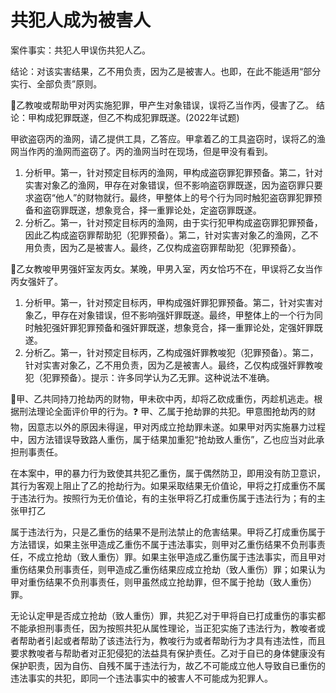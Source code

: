 # 共犯人成为被害人

案件事实：共犯人甲误伤共犯人乙。

结论：对该实害结果，乙不用负责，因为乙是被害人。也即，在此不能适用“部分实行、全部负责”原则。

🍐乙教唆或帮助甲对丙实施犯罪，甲产生对象错误，误将乙当作丙，侵害了乙。
结论：甲构成犯罪既遂，但乙不构成犯罪既遂。(2022年试题)

甲欲盗窃丙的渔网，请乙提供工具，乙答应。甲拿着乙的工具盗窃时，误将乙的渔网当作丙的渔网而盗窃了。丙的渔网当时在现场，但是甲没有看到。
1. 分析甲。第一，针对预定目标丙的渔网，甲构成盗窃罪犯罪预备。第二，针对实害对象乙的渔网，甲存在对象错误，但不影响盗窃罪既遂，因为盗窃罪只要求盗窃“他人”的财物就行。最终，甲整体上的号个行为同时触犯盗窃罪犯罪预备和盗窃罪既遂，想象竞合，择一重罪论处，定盗窃罪既遂。
2. 分析乙。第一，针对预定目标丙的渔网，由于实行犯甲构成盗窃罪犯罪预备，因此乙构成盗窃罪帮助犯（犯罪预备）。第二，针对实害对象乙的渔网，乙不用负责，因为乙是被害人。最终，乙仅构成盗窃罪帮助犯（犯罪预备）。

🍐乙女教唆甲男强奸室友丙女。某晚，甲男入室，丙女恰巧不在，甲误将乙女当作丙女强奸了。
1. 分析甲。第一，针对预定目标丙，甲构成强奸罪犯罪预备。第二，针对实害对象乙，甲存在对象错误，但不影响强奸罪既遂。最终，甲整体上的一个行为同时触犯强奸罪犯罪预备和强奸罪既遂，想象竞合，择一重罪论处，定强奸罪既遂。
2. 分析乙。第一，针对预定目标丙，乙构成强奸罪教唆犯（犯罪预备）。第二，针对实害对象乙，乙不用负责，因为乙是被害人。最终，乙仅构成强奸罪教唆犯（犯罪预备）。提示：许多同学认为乙无罪。这种说法不准确。



🍐甲、乙共同持刀抢劫丙的财物，甲未砍中丙，却将乙砍成重伤，丙趁机逃走。根据刑法理论全面评价甲的行为。❓
甲、乙属于抢劫罪的共犯。甲意图抢劫丙的财物，因意志以外的原因未得逞，甲对丙成立抢劫罪未遂。如果甲对丙实施暴力过程中，因方法错误导致路人重伤，属于结果加重犯“抢劫致人重伤”，乙也应当对此承担刑事责任。

在本案中，甲的暴力行为致使其共犯乙重伤，属于偶然防卫，即用没有防卫意识，其行为客观上阻止了乙的抢劫行为。如果采取结果无价值论，甲将之打成重伤不属于违法行为。按照行为无价值论，有的主张甲将乙打成重伤属于违法行为；有的主张甲打乙

属于违法行为，只是乙重伤的结果不是刑法禁止的危害结果。甲将乙打成重伤属于方法错误，如果主张甲造成乙重伤不属于违法事实，则甲对乙重伤结果不负刑事责任，不成立抢劫（致人重伤）罪。如果主张甲造成乙重伤属于违法事实，而且甲对重伤结果负刑事责任，则甲造成乙重伤结果应成立抢劫（致人重伤）罪；如果认为甲对重伤结果不负刑事责任，则甲虽然成立抢劫罪，但不属于抢劫（致人重伤）罪。

无论认定甲是否成立抢劫（致人重伤）罪，共犯乙对于甲将自已打成重伤的事实都不能承担刑事责任，因为按照共犯从属性理论，当正犯实施了违法行为，教唆者或者帮助者引起或者帮助了该违法行为，教唆行为或者帮助行为才具有违法性，而且要求教唆者与帮助者对正犯侵犯的法益具有保护责任。乙对于自已的身体健康没有保护职责，因为自伤、自残不属于违法行为，故乙不可能成立他人导致自已重伤的违法事实的共犯，即同一个违法事实中的被害人不可能成为犯罪人。